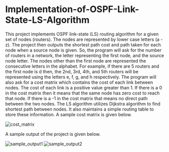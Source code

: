 # Implementation-of-OSPF-Link-State-LS-Algorithm
This project implements OSPF link-state (LS) routing algorithm for a given set of nodes (routers). The nodes are represented by lower case letters (a - z). The project then outputs the shortest path cost and path taken for each node when a source node is given. So, the program will ask for the number of routers in a network, the letter representing the first node, and the source node letter. The nodes other than the first node are represented the consecutive letters in the alphabet. For example, if there are 5 routers and the first node is d then, the 2nd, 3rd, 4th, and 5th routers will be represented using the letters e, f, g, and h respectively. The program will also ask for a cost matrix which contains the cost of each link between nodes. The cost of each link is a positive value greater than 1. If there is a 0 in the cost matrix then it means that the same node has zero cost to reach that node. If there is a -1 in the cost matrix that means no direct path between the two nodes. The LS algorithm utilizes Dijkstra algorithm to find shortest path between nodes. It also maintains a simple routing table to store these information. A sample cost matrix is given below.

![cost_matrix](https://user-images.githubusercontent.com/3108754/148311641-69a7d0e5-a638-4051-a087-1c919a2bac64.JPG)

A sample output of the project is given below.

![sample_output1](https://user-images.githubusercontent.com/3108754/148311656-4994b7a2-8545-41c3-835f-9f88ba61c00e.JPG)
![sample_output2](https://user-images.githubusercontent.com/3108754/148311660-673f73d6-10c1-4708-8adf-244b6711b14f.JPG)

